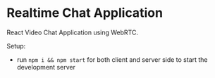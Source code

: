 # Realtime Chat Application
React Video Chat Application using WebRTC.

Setup:
- run ```npm i && npm start``` for both client and server side to start the development server
